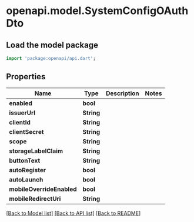# openapi.model.SystemConfigOAuthDto

## Load the model package
```dart
import 'package:openapi/api.dart';
```

## Properties
Name | Type | Description | Notes
------------ | ------------- | ------------- | -------------
**enabled** | **bool** |  | 
**issuerUrl** | **String** |  | 
**clientId** | **String** |  | 
**clientSecret** | **String** |  | 
**scope** | **String** |  | 
**storageLabelClaim** | **String** |  | 
**buttonText** | **String** |  | 
**autoRegister** | **bool** |  | 
**autoLaunch** | **bool** |  | 
**mobileOverrideEnabled** | **bool** |  | 
**mobileRedirectUri** | **String** |  | 

[[Back to Model list]](../README.md#documentation-for-models) [[Back to API list]](../README.md#documentation-for-api-endpoints) [[Back to README]](../README.md)


